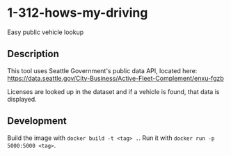 # 1-312-hows-my-driving
Easy public vehicle lookup

## Description

This tool uses Seattle Government's public data API, located here: https://data.seattle.gov/City-Business/Active-Fleet-Complement/enxu-fgzb

Licenses are looked up in the dataset and if a vehicle is found, that data is displayed.

## Development

Build the image with `docker build -t <tag> .`. Run it with `docker run -p 5000:5000 <tag>`.

